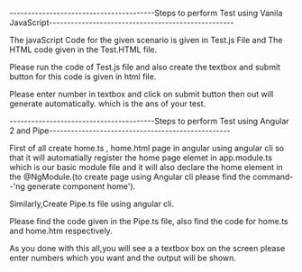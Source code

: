 ----------------------------------------Steps to perform Test using Vanila JavaScript---------------------------------------------------


The javaScript Code for the given scenario is given in Test.js File and The HTML code given in the Test.HTML file.

Please run the code of Test.js file and also create the textbox and submit button for this code is given in html file.

Please enter number in textbox and click on submit button then out will generate automatically. which is the ans of your test.



----------------------------------------Steps to perform Test using Angular 2 and Pipe--------------------------------------------------


First of all create home.ts , home.html page in angular using angular cli so that it will automatially register the home page elemet in app.module.ts which is our basic module file and it will also declare the home element in the @NgModule.(to create page using Angular cli please find the command--'ng generate component home').

Similarly,Create Pipe.ts file using angular cli.

Please find the code given in the Pipe.ts file, also find the code for home.ts and home.htm respectively.

As you done with this all,you will see a a textbox box on the screen please enter numbers which you want and the output will be shown.





